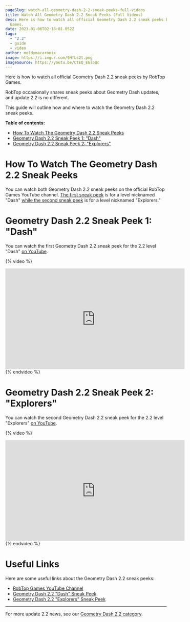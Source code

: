 ```yaml
---
pageSlug: watch-all-geometry-dash-2-2-sneak-peeks-full-videos
title: Watch All Geometry Dash 2.2 Sneak Peeks (Full Videos)
desc: Here is how to watch all official Geometry Dash 2.2 sneak peeks by RobTop
  Games.
date: 2023-01-06T02:18:01.052Z
tags:
  - "2.2"
  - guide
  - video
author: moldymacaronix
image: https://i.imgur.com/9HfLs2t.png
imageSource: https://youtu.be/CtEQ_EGlbQc
---
```

Here is how to watch all official Geometry Dash 2.2 sneak peeks by RobTop Games.

RobTop occasionally shares sneak peeks about Geometry Dash updates, and update 2.2 is no different.

This guide will outline how and where to watch the Geometry Dash 2.2 sneak peeks.

**Table of contents:**

- [How To Watch The Geometry Dash 2.2 Sneak Peeks]()
- [Geometry Dash 2.2 Sneak Peek 1: "Dash"]()
- [Geometry Dash 2.2 Sneak Peek 2: "Explorers"]()

# How To Watch The Geometry Dash 2.2 Sneak Peeks

You can watch both Geometry Dash 2.2 sneak peeks on the official RobTop Games YouTube channel. [The first sneak peek](/posts/sneak-peek-recreation/) is for a level nicknamed "Dash" [while the second sneak peek](/posts/geometry-dash-new-sneak-peek-analysis/) is for a level nicknamed "Explorers."

# Geometry Dash 2.2 Sneak Peek 1: "Dash"

You can watch the first Geometry Dash 2.2 sneak peek for the 2.2 level "Dash" [on YouTube](https://youtu.be/ipK7vQ8gEZw).

{% video %}
<iframe width="560" height="315" src="https://www.youtube.com/embed/ipK7vQ8gEZw" title="YouTube video player" frameborder="0" allow="accelerometer; autoplay; clipboard-write; encrypted-media; gyroscope; picture-in-picture; web-share" allowfullscreen></iframe>
{% endvideo %}

# Geometry Dash 2.2 Sneak Peek 2: "Explorers"

You can watch the second Geometry Dash 2.2 sneak peek for the 2.2 level "Explorers" [on YouTube](https://youtu.be/CtEQ_EGlbQc).

{% video %}
<iframe width="560" height="315" src="https://www.youtube.com/embed/CtEQ_EGlbQc" title="YouTube video player" frameborder="0" allow="accelerometer; autoplay; clipboard-write; encrypted-media; gyroscope; picture-in-picture; web-share" allowfullscreen></iframe>
{% endvideo %}

# Useful Links

Here are some useful links about the Geometry Dash 2.2 sneak peeks:

* [RobTop Games YouTube Channel](https://www.youtube.com/@RobTopGames)
* [Geometry Dash 2.2 "Dash" Sneak Peek](https://youtu.be/ipK7vQ8gEZw)
* [Geometry Dash 2.2 "Explorers" Sneak Peek](https://youtu.be/CtEQ_EGlbQc)

---

For more update 2.2 news, see our [Geometry Dash 2.2 category](/categories/2.2/).